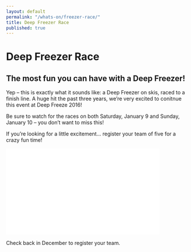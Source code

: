 ```yaml
---
layout: default
permalink: "/whats-on/freezer-race/"
title: Deep Freezer Race
published: true
---
```



# Deep Freezer Race

## The most fun you can have with a Deep Freezer!

Yep – this is exactly what it sounds like: a Deep Freezer on skis, raced to a finish line. A huge hit the past three years, we’re very excited to conitnue this event at Deep Freeze 2016!

Be sure to watch for the races on both Saturday, January 9 and Sunday, January 10 – you don’t want to miss this!

If you’re looking for a little excitement... register your team of five for a crazy fun time!

<iframe width="420" height="236" src="//www.youtube.com/embed/MeE6-7bGCt8" frameborder="0" allowfullscreen></iframe>


Check back in December to register your team.

<!-- ### Register your team today! Deadline: EXTENDED TO January 8, 2015!
Races take place between noon and 2pm on Saturday, January 10<sup>th</sup> and Sunday, January 11<sup>th</sup> on 118<sup>th</sup> Ave between 92 and 93 Street.

Teams must have exactly 5 members: 3 ‘riders’ inside the freezer and 2 ‘pushers’. The three riders **MUST wear their own helmets** during the race. Those who do not have helmets will not race.

Teams are encouraged to dress up and bring their team spirit! **Prizes will be awarded for the fastest team and the team with the most spirit!**

Enter at your own risk. All team members must sign a waiver. Waivers will be available to sign at the event. All waivers must be signed and presented before entering the race.

To enter, fill out the online form (see below) or download the [PDF application](https://www.dropbox.com/s/08u5tqgifx6ndti/DF2015-DeepFreezerRace-Application.pdf?dl=1) and send it to **9351 118 Ave, Edmonton, AB T5G 0N3**. **Etxended Deadline:** January 8, 2015.

### Online Application

<iframe width="760" height="991" frameborder="0" marginheight="0" marginwidth="0" src="https://docs.google.com/spreadsheet/embeddedform?formkey=dGYwMC1QMkk5YkM1N3R0blV5MUgxd1E6MQ"></iframe> -->
